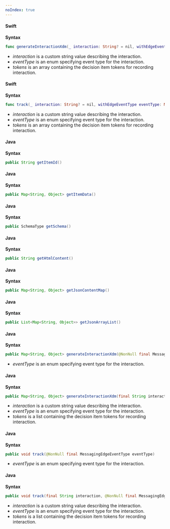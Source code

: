 ```yaml
---
noIndex: true
---
```


<Variant platform="ios" function="generate-interaction-xdm" repeat="4"/>

#### Swift

**Syntax**

```swift
func generateInteractionXdm(_ interaction: String? = nil, withEdgeEventType eventType: MessagingEdgeEventType, forTokens tokens: [String]? = nil) -> [String: Any]?
```

* _interaction_ is a custom string value describing the interaction.
* _eventType_ is an enum specifying event type for the interaction.
* _tokens_ is an array containing the decision item tokens for recording interaction.

<Variant platform="ios" function="track" repeat="4"/>

#### Swift

**Syntax**

```swift
func track(_ interaction: String? = nil, withEdgeEventType eventType: MessagingEdgeEventType, forTokens tokens: [String]? = nil)
```

* _interaction_ is a custom string value describing the interaction.
* _eventType_ is an enum specifying event type for the interaction.
* _tokens_ is an array containing the decision item tokens for recording interaction.

<Variant platform="android" function="get-item-id" repeat="3"/>

#### Java

**Syntax**

```java
public String getItemId()
```

<Variant platform="android" function="get-item-data" repeat="3"/>

#### Java

**Syntax**

```java
public Map<String, Object> getItemData()
```

<Variant platform="android" function="get-schema" repeat="3"/>

#### Java

**Syntax**

```java
public SchemaType getSchema()
```

<Variant platform="android" function="get-html-content" repeat="3"/>

#### Java

**Syntax**

```java
public String getHtmlContent()
```

<Variant platform="android" function="get-json-content-map" repeat="3"/>

#### Java

**Syntax**

```java
public Map<String, Object> getJsonContentMap()
```

<Variant platform="android" function="get-json-content-array-list" repeat="3"/>

#### Java

**Syntax**

```java
public List<Map<String, Object>> getJsonArrayList()
```

<Variant platform="android" function="generate-interaction-xdm" repeat="4"/>

#### Java

**Syntax**

```java
public Map<String, Object> generateInteractionXdm(@NonNull final MessagingEdgeEventType eventType)
```

* _eventType_ is an enum specifying event type for the interaction.

<Variant platform="android" function="generate-interaction-xdm-with-tokens" repeat="4"/>

#### Java

**Syntax**

```java
public Map<String, Object> generateInteractionXdm(final String interaction, @NonNull final MessagingEdgeEventType eventType, final List<String> tokens)
```

* _interaction_ is a custom string value describing the interaction.
* _eventType_ is an enum specifying event type for the interaction.
* _tokens_ is a list containing the decision item tokens for recording interaction.

<Variant platform="android" function="track" repeat="4"/>

#### Java

**Syntax**

```java
public void track(@NonNull final MessagingEdgeEventType eventType)
```

* _eventType_ is an enum specifying event type for the interaction.

<Variant platform="android" function="track-with-tokens" repeat="4"/>

#### Java

**Syntax**

```java
public void track(final String interaction, @NonNull final MessagingEdgeEventType eventType, final List<String> tokens)
```

* _interaction_ is a custom string value describing the interaction.
* _eventType_ is an enum specifying event type for the interaction.
* _tokens_ is a list containing the decision item tokens for recording interaction.
